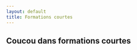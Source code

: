 ```yaml
---
layout: default
title: Formations courtes
---
```


Coucou dans formations courtes
------------------------------
